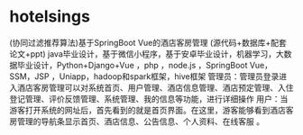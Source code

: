 # hotelsings
 (协同过滤推荐算法)基于SpringBoot Vue的酒店客房管理 (源代码+数据库+配套论文+ppt) java毕业设计，基于微信小程序，基于安卓毕业设计，机器学习，大数据毕业设计，Python+Django+Vue ，php ，node.js ，SpringBoot Vue，SSM，JSP ，Uniapp，hadoop和spark框架，hive框架  管理员：管理员登录进入酒店客房管理可以对系统首页、用户管理、酒店信息管理、酒店预定管理、入住登记管理、评价反馈管理、系统管理、我的信息等功能，进行详细操作  用户：当游客打开系统的网址后，首先看到的就是首页界面。在这里，游客能够看到酒店客房管理的导航条显示首页、酒店信息、公告信息、个人资料、在线客服 。
